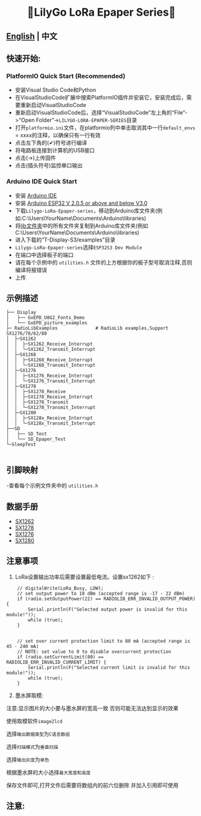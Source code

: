<h1 align = "center">🌟LilyGo LoRa Epaper Series🌟</h1>

## **[English](./README.MD) | 中文**

## 快速开始:

###  PlatformIO Quick Start (Recommended)

- 安装Visual Studio Code和Python
- 在VisualStudioCode扩展中搜索PlatformIO插件并安装它，安装完成后，需要重新启动VisualStudioCode
- 重新启动VisualStudioCode后，选择“VisualStudioCode”左上角的“File”->“Open Folder”->`LILYGO-LORA-EPAPER-SERIES`目录
- 打开`platformio.ini`文件，在platformio列中单击取消其中一行`default_envs` = xxxx的注释，以确保只有一行有效
- 点击左下角的(✔)符号进行编译
- 将电路板连接到计算机的USB接口
- 点击(→)上传固件
- 点击(插头符号)监控串口输出


### Arduino IDE Quick Start
- 安装 [Arduino IDE](https://www.arduino.cc/en/software)
- 安装 [Arduino ESP32 V 2.0.5 or above and below V3.0](https://docs.espressif.com/projects/arduino-esp32/en/latest/)
- 下载`Lilygo-LoRa-Epaper-series`，移动到Arduino库文件夹(例如:C:\Users\YourName\Documents\Arduino\libraries)
- 将[lib文件夹](./lib/)中的所有文件夹复制到Arduino库文件夹(例如C:\Users\YourName\Documents\Arduino\libraries)
- 进入下载的“T-Display-S3/examples”目录
- `Lilygo-LoRa-Epaper-series`选择`ESP32S3 Dev Module`
- 在端口中选择板子的端口
- 请在每个示例中的 `utilities.h` 文件的上方根据你的板子型号取消注释,否则编译将报错误
- 上传


## 示例描述

```
├── Display        
│   ├── GxEPD_U8G2_Fonts_Demo
│   └── GxEPD_picture_examples
├─ RadioLibExamples              # RadioLib examples,Support SX1276/78/62/80
│  ├─SX1262
│  │  ├─SX1262_Receive_Interrupt
│  │  └─SX1262_Transmit_Interrupt
│  ├─SX1268
│  │  ├─SX1268_Receive_Interrupt
│  │  └─SX1268_Transmit_Interrupt
│  ├─SX1276
│  │  ├─SX1276_Receive_Interrupt
│  │  └─SX1276_Transmit_Interrupt
│  ├─SX1278
│  │  ├─SX1278_Receive
│  │  ├─SX1278_Receive_Interrupt
│  │  ├─SX1278_Transmit
│  │  └─SX1278_Transmit_Interrupt
│  ├─SX1280
│  │  ├─SX128x_Receive_Interrupt
│  │  └─SX128x_Transmit_Interrupt
├──SD        
│   ├── SD_Test
│   └── SD_Epaper_Test
└─SleepTest


```



## 引脚映射

-查看每个示例文件夹中的 `utilities.h`


## 数据手册
- [SX1262](https://www.semtech.com/products/wireless-rf/lora-transceivers/sx1262)
- [SX1278](https://www.semtech.com/products/wireless-rf/lora-transceivers/sx1278)
- [SX1276](https://www.semtech.com/products/wireless-rf/lora-transceivers/sx1276)
- [SX1280](https://www.semtech.cn/products/wireless-rf/lora-connect/sx1280)


## 注意事项

1. LoRa设置输出功率后需要设置最低电流。设置sx1262如下 :

```
    // digitalWrite(LoRa_Busy, LOW);
    // set output power to 10 dBm (accepted range is -17 - 22 dBm)
    if (radio.setOutputPower(22) == RADIOLIB_ERR_INVALID_OUTPUT_POWER) {
        Serial.println(F("Selected output power is invalid for this module!"));
        while (true);
    }


    // set over current protection limit to 80 mA (accepted range is 45 - 240 mA)
    // NOTE: set value to 0 to disable overcurrent protection
    if (radio.setCurrentLimit(80) == RADIOLIB_ERR_INVALID_CURRENT_LIMIT) {
        Serial.println(F("Selected current limit is invalid for this module!"));
        while (true);
    }
```
2. 墨水屏取模:

注意:显示图片的大小要与墨水屏的宽高一致 否则可能无法达到显示的效果

使用取模软件`image2lcd`

选择`输出数据类型`为`C语言数组`

选择`扫描模式`为`垂直扫描`

选择`输出灰度`为`单色`

根据墨水屏的大小选择`最大宽度和高度` 

保存文件即可,打开文件后需要将数组内的前六位删除 并加入引用即可使用

## 注意:
